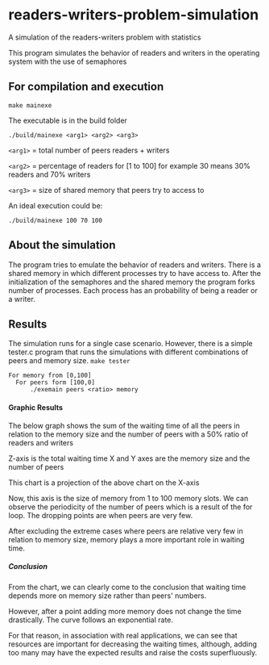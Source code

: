 # readers-writers-problem-simulation
A simulation of the readers-writers problem with statistics 

This program simulates the behavior of readers and writers in the operating system with the use of semaphores

## For compilation and execution

```make mainexe```

The executable is in the build folder

```./build/mainexe <arg1> <arg2> <arg3>```

```<arg1>``` = total number of peers readers + writers

```<arg2>``` = percentage of readers for [1 to 100] for example 30 means 30% readers and 70% writers

```<arg3>``` = size of shared memory that peers try to access to

An ideal execution could be:

```./build/mainexe 100 70 100```

## About the simulation
The program tries to emulate the behavior of readers and writers.
There is a shared memory in which different processes try to have access to.
After the initialization of the semaphores and the shared memory the program forks <arg1> number of processes.
Each process has an <arg2> probability of being a reader or a writer.
 
 
## Results
The simulation runs for a single case scenario. However, there is a simple tester.c program that runs the simulations with different combinations of peers and memory size.
```make tester```
```
For memory from [0,100]
  For peers form [100,0]
      ./exemain peers <ratio> memory
```
#### Graphic Results

The below graph shows the sum of the waiting time of all the peers in relation to the memory size and the number of peers with a 50% ratio of readers and writers


Z-axis is the total waiting time
X and Y axes are the memory size and the number of peers
 

This chart is a projection of the above chart on the X-axis

Now, this axis is the size of memory from 1 to 100 memory slots. We can observe the periodicity of the number of peers which is a result of the for loop. The dropping points are when peers are very few.

After excluding the extreme cases where peers are relative very few in relation to memory size, memory plays a more important role in waiting time.

##### Conclusion

From the chart, we can clearly come to the conclusion that waiting time depends more on memory size rather than peers' numbers.

However, after a point adding more memory does not change the time drastically. The curve follows an exponential rate.

For that reason, in association with real applications, we can see that resources are important for decreasing the waiting times, although, adding too many may have the expected results and raise the costs superfluously.
